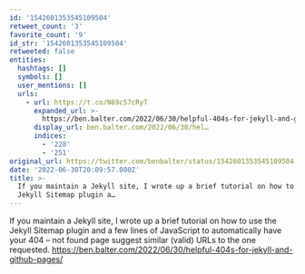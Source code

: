 ```yaml
---
id: '1542601353545109504'
retweet_count: '3'
favorite_count: '9'
id_str: '1542601353545109504'
retweeted: false
entities:
  hashtags: []
  symbols: []
  user_mentions: []
  urls:
    - url: https://t.co/N69c57cRyT
      expanded_url: >-
        https://ben.balter.com/2022/06/30/helpful-404s-for-jekyll-and-github-pages/
      display_url: ben.balter.com/2022/06/30/hel…
      indices:
        - '228'
        - '251'
original_url: https://twitter.com/benbalter/status/1542601353545109504
date: '2022-06-30T20:09:57.000Z'
title: >-
  If you maintain a Jekyll site, I wrote up a brief tutorial on how to use the
  Jekyll Sitemap plugin a…
---
```


If you maintain a Jekyll site, I wrote up a brief tutorial on how to use the Jekyll Sitemap plugin and a few lines of JavaScript to automatically have your 404 – not found page suggest similar (valid) URLs to the one requested. https://ben.balter.com/2022/06/30/helpful-404s-for-jekyll-and-github-pages/